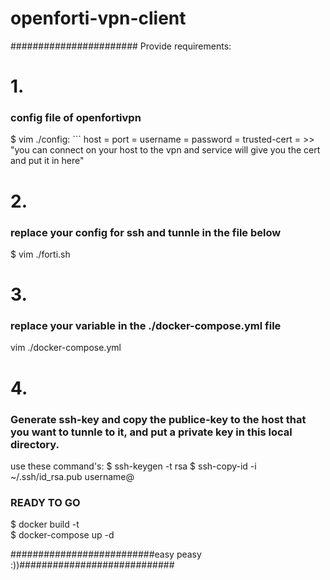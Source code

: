 # openforti-vpn-client<br/>
#######################
Provide requirements:

<h1>1.</h1><h3>config file of openfortivpn</h3>
$ vim ./config:
```
host = <VPN SERVER>
port = <PORT>
username = <USERNAME>
password = <PASWWORD>
trusted-cert = <cert key> >> "you can connect on your host to the vpn and service will give you the cert and put it in here"

<h1>2.</h1><h3>replace your config for ssh and tunnle in the file below</h3>
 $ vim ./forti.sh

<h1>3.</h1><h3>replace your variable in the ./docker-compose.yml file</h3>
vim ./docker-compose.yml

<h1>4.</h1><h3>Generate ssh-key and copy the publice-key to the host that you want to tunnle to it, and put a private key in this local directory.</h3>
use these command's:
$ ssh-keygen -t rsa
$ ssh-copy-id -i ~/.ssh/id_rsa.pub username@

<h3>READY TO GO</h3>
$ docker build -t <br/>
$ docker-compose up -d

##########################easy peasy :))############################
